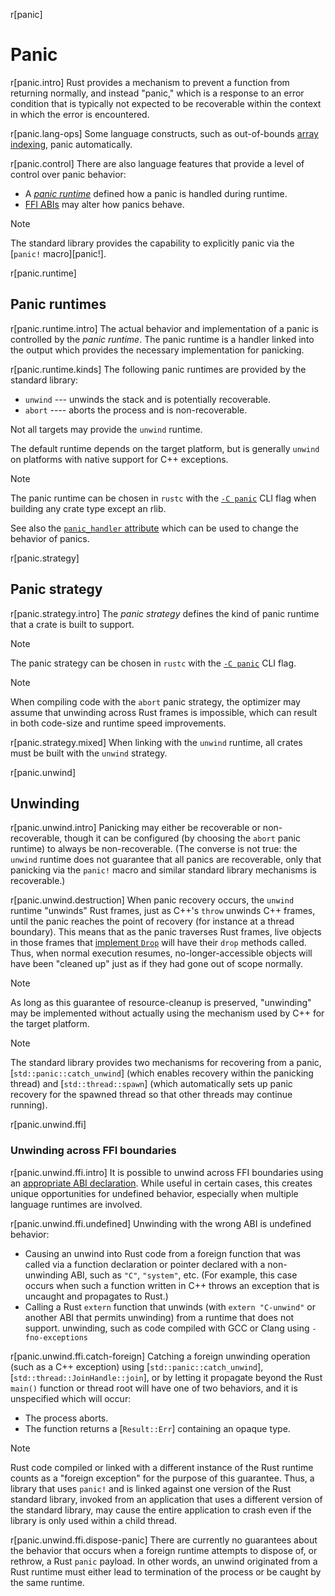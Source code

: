 r[panic]
# Panic

r[panic.intro]
Rust provides a mechanism to prevent a function from returning normally, and instead "panic," which is a response to an error condition that is typically not expected to be recoverable within the context in which the error is encountered.

r[panic.lang-ops]
Some language constructs, such as out-of-bounds [array indexing], panic automatically.

r[panic.control]
There are also language features that provide a level of control over panic behavior:

* A [_panic runtime_](#panic-runtimes) defined how a panic is handled during runtime.
* [FFI ABIs](items/functions.md#unwinding) may alter how panics behave.

> [!NOTE]
> The standard library provides the capability to explicitly panic via the [`panic!` macro][panic!].

r[panic.runtime]
## Panic runtimes

r[panic.runtime.intro]
The actual behavior and implementation of a panic is controlled by the _panic runtime_. The panic runtime is a handler linked into the output which provides the necessary implementation for panicking.

r[panic.runtime.kinds]
The following panic runtimes are provided by the standard library:

* `unwind` --- unwinds the stack and is potentially recoverable.
* `abort` ---- aborts the process and is non-recoverable.

Not all targets may provide the `unwind` runtime.

The default runtime depends on the target platform, but is generally `unwind` on platforms with native support for C++ exceptions.

> [!NOTE]
> The panic runtime can be chosen in `rustc` with the [`-C panic`] CLI flag when building any crate type except an rlib.

See also the [`panic_handler` attribute](runtime.md#the-panic_handler-attribute) which can be used to change the behavior of panics.

r[panic.strategy]
## Panic strategy

r[panic.strategy.intro]
The _panic strategy_ defines the kind of panic runtime that a crate is built to support.

> [!NOTE]
> The panic strategy can be chosen in `rustc` with the [`-C panic`] CLI flag.

> [!NOTE]
> When compiling code with the `abort` panic strategy, the optimizer may assume that unwinding across Rust frames is impossible, which can result in both code-size and runtime speed improvements.

r[panic.strategy.mixed]
When linking with the `unwind` runtime, all crates must be built with the `unwind` strategy.

r[panic.unwind]
## Unwinding

r[panic.unwind.intro]
Panicking may either be recoverable or non-recoverable, though it can be configured (by choosing the `abort` panic runtime) to always be non-recoverable. (The converse is not true: the `unwind` runtime does not guarantee that all panics are recoverable, only that panicking via the `panic!` macro and similar standard library mechanisms is recoverable.)

r[panic.unwind.destruction]
When panic recovery occurs, the `unwind` runtime "unwinds" Rust frames, just as C++'s `throw` unwinds C++ frames, until the panic reaches the point of recovery (for instance at a thread boundary). This means that as the panic traverses Rust frames, live objects in those frames that [implement `Drop`][destructors] will have their `drop` methods called. Thus, when normal execution resumes, no-longer-accessible objects will have been "cleaned up" just as if they had gone out of scope normally.

> [!NOTE]
> As long as this guarantee of resource-cleanup is preserved, "unwinding" may be implemented without actually using the mechanism used by C++ for the target platform.

> [!NOTE]
> The standard library provides two mechanisms for recovering from a panic, [`std::panic::catch_unwind`] (which enables recovery within the panicking thread) and [`std::thread::spawn`] (which automatically sets up panic recovery for the spawned thread so that other threads may continue running).

r[panic.unwind.ffi]
### Unwinding across FFI boundaries

r[panic.unwind.ffi.intro]
It is possible to unwind across FFI boundaries using an [appropriate ABI declaration][unwind-abi]. While useful in certain cases, this creates unique opportunities for undefined behavior, especially when multiple language runtimes are involved.

r[panic.unwind.ffi.undefined]
Unwinding with the wrong ABI is undefined behavior:

* Causing an unwind into Rust code from a foreign function that was called via a function declaration or pointer declared with a non-unwinding ABI, such as `"C"`, `"system"`, etc. (For example, this case occurs when such a function written in C++ throws an exception that is uncaught and propagates to Rust.)
* Calling a Rust `extern` function that unwinds (with `extern "C-unwind"` or another ABI that permits unwinding) from a runtime that does not support. unwinding, such as code compiled with GCC or Clang using `-fno-exceptions`

r[panic.unwind.ffi.catch-foreign]
Catching a foreign unwinding operation (such as a C++ exception) using [`std::panic::catch_unwind`], [`std::thread::JoinHandle::join`], or by letting it propagate beyond the Rust `main()` function or thread root will have one of two behaviors, and it is unspecified which will occur:

* The process aborts.
* The function returns a [`Result::Err`] containing an opaque type.

> [!NOTE]
>  Rust code compiled or linked with a different instance of the Rust runtime counts as a "foreign exception" for the purpose of this guarantee. Thus, a library that uses `panic!` and is linked against one version of the Rust standard library, invoked from an application that uses a different version of the standard library, may cause the entire application to crash even if the library is only used within a child thread.

r[panic.unwind.ffi.dispose-panic]
There are currently no guarantees about the behavior that occurs when a foreign runtime attempts to dispose of, or rethrow, a Rust `panic` payload. In other words, an unwind originated from a Rust runtime must either lead to termination of the process or be caught by the same runtime.

[array indexing]: expressions/array-expr.md#array-and-slice-indexing-expressions
[destructors]: destructors.md
[runtime]: runtime.md
[unwind-abi]: items/functions.md#unwinding
[`-C panic`]: ../rustc/codegen-options/index.html#panic

